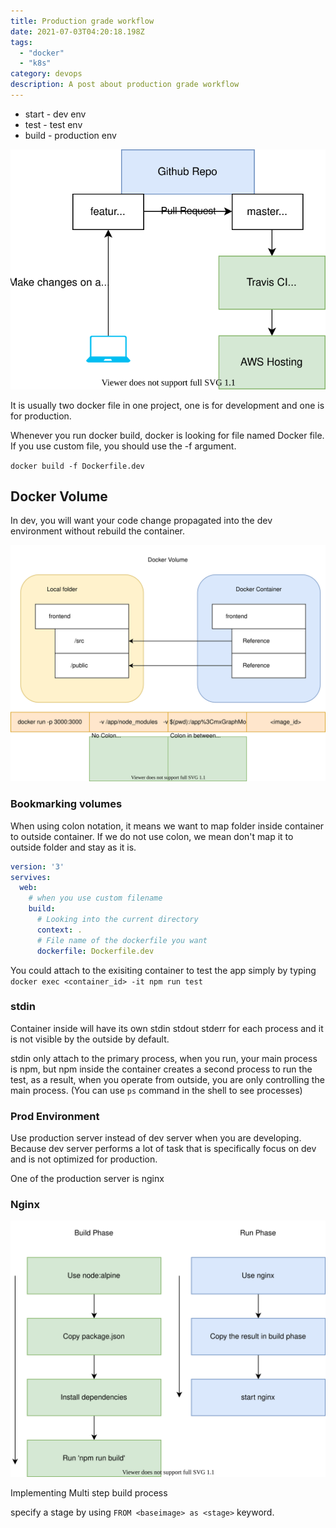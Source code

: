```yaml
---
title: Production grade workflow
date: 2021-07-03T04:20:18.198Z
tags: 
  - "docker"
  - "k8s"
category: devops
description: A post about production grade workflow
---
```


- start - dev env
- test - test env
- build - production env

![Production-grade-workflow/git-flow.svg](Production-grade-workflow/git-flow.svg)

It is usually two docker file in one project, one is for development and one is for production.

Whenever you run docker build, docker is looking for file named Docker file. If you use custom file, you should use the -f argument.

`docker build -f Dockerfile.dev`

## Docker Volume

In dev, you will want your code change propagated into the dev environment without rebuild the container.

![Production-grade-workflow/docker-volume.svg](Production-grade-workflow/docker-volume.svg)

### Bookmarking volumes

When using colon notation, it means we want to map folder inside container to outside container. If we do not use colon, we mean don't map it to outside folder and stay as it is.  

```yaml
version: '3'
servives:
  web:
    # when you use custom filename
    build:
      # Looking into the current directory
      context: .
      # File name of the dockerfile you want
      dockerfile: Dockerfile.dev 
```

You could attach to the exisiting container to test the app simply by typing `docker exec <container_id> -it npm run test`

### stdin

Container inside will have its own stdin stdout stderr for each process and it is not visible by the outside by default.

stdin only attach to the primary process, when you run, your main process is npm, but npm inside the container creates a second process to run the test, as a result, when you operate from outside, you are only controlling the main process. (You can use `ps` command in the shell  to see processes)

### Prod Environment

Use production server instead of dev server when you are developing. Because dev server performs a lot of task that is specifically focus on dev and is not optimized for production. 

One of the production server is nginx

### Nginx

![Production-grade-workflow/nginx.svg](Production-grade-workflow/nginx.svg)

Implementing Multi step build process

specify a stage by using `FROM <baseimage> as <stage>` keyword.
